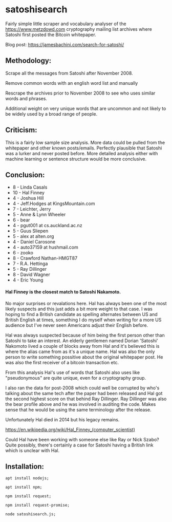 # satoshisearch
 
Fairly simple little scraper and vocabulary analyser of the https://www.metzdowd.com cryptography mailing list archives where Satoshi first posted the Bitcoin whitepaper.

Blog post: https://jamesbachini.com/search-for-satoshi/ 

## Methodology:

Scrape all the messages from Satoshi after November 2008.

Remove common words with an english word list and manually

Rescrape the archives prior to November 2008 to see who uses similar words and phrases.

Additional weight on very unique words that are uncommon and not likely to be widely used by a broad range of people.

## Criticism:

This is a fairly low sample size analysis. More data could be pulled from the whitepaper and other known posts/emails. Perfectly plausible that Satoshi was a lurker and never posted before. More detailed analysis either with machine learning or sentence structure would be more conclusive.

## Conclusion:

- 8 - Linda Casals
- 10 - Hal Finney
- 4 - Joshua Hill
- 4 - Jeff.Hodges at KingsMountain.com
- 7 - Leichter, Jerry
- 5 - Anne & Lynn Wheeler
- 6 - bear
- 4 - pgut001 at cs.auckland.ac.nz
- 5 - Guus Sliepen
- 5 - alex at alten.org
- 4 - Daniel Carosone
- 4 - auto37159 at hushmail.com
- 6 - zooko
- 8 - Crawford Nathan-HMGT87
- 7 - R.A. Hettinga
- 5 - Ray Dillinger
- 8 - David Wagner
- 4 - Eric Young

#### Hal Finney is the closest match to Satoshi Nakamoto.

No major surprises or revalations here. Hal has always been one of the most likely suspects and this just adds a bit more weight to that case. I was hoping to find a British candidate as spelling alternates between US and British English at times, something I do myself when writing for a more US audience but I've never seen Americans adjust their English before.

Hal was always suspected because of him being the first person other than Satoshi to take an interest. An elderly gentlemen named Dorian 'Satoshi' Nakomoto lived a couple of blocks away from Hal and it's believed this is where the alias came from as it's a unique name. Hal was also the only person to write something possitive about the original whitepaper post. He was also the first receiver of a bitcoin transaction etc.

From this analysis Hal's use of words that Satoshi also uses like "pseudonymous" are quite unique, even for a cryptography group.

I also ran the data for post-2008 which could well be corrupted by who's talking about the same tech after the paper had been released and Hal got the second highest score on that behind Ray Dillinger. Ray Dillinger was also the bear profile above and he was involved in auditing the code. Makes sense that he would be using the same terminology after the release.

Unfortunately Hal died in 2014 but his legacy remains.

https://en.wikipedia.org/wiki/Hal_Finney_(computer_scientist)

Could Hal have been working with someone else like Ray or Nick Szabo? Quite possibly, there's certainly a case for Satoshi having a British link which is unclear with Hal.


## Installation:
```
apt install nodejs;

apt install npm;

npm install request;

npm install request-promise;

node satoshisearch.js;
```
